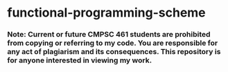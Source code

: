 # functional-programming-scheme

### Note: Current or future CMPSC 461 students are prohibited from copying or referring to my code. You are responsible for any act of plagiarism and its consequences. This repository is for anyone interested in viewing my work. 

